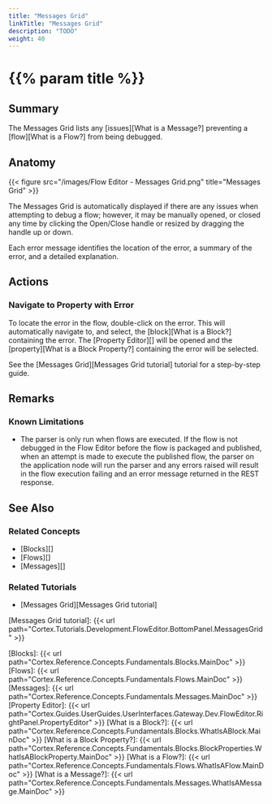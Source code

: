 ```yaml
---
title: "Messages Grid"
linkTitle: "Messages Grid"
description: "TODO"
weight: 40
---
```


# {{% param title %}}

## Summary

The Messages Grid lists any [issues][What is a Message?] preventing a [flow][What is a Flow?] from being debugged.

## Anatomy

{{< figure src="/images/Flow Editor - Messages Grid.png" title="Messages Grid" >}}

The Messages Grid is automatically displayed if there are any issues when attempting to debug a flow; however, it may be manually opened, or closed any time by clicking the Open/Close handle or resized by dragging the handle up or down.

Each error message identifies the location of the error, a summary of the error, and a detailed explanation.

## Actions

### Navigate to Property with Error

To locate the error in the flow, double-click on the error. This will automatically navigate to, and select, the [block][What is a Block?] containing the error. The [Property Editor][] will be opened and the [property][What is a Block Property?] containing the error will be selected.

See the [Messages Grid][Messages Grid tutorial] tutorial for a step-by-step guide.

## Remarks

### Known Limitations

* The parser is only run when flows are executed. If the flow is not debugged in the Flow Editor before the flow is packaged and published, when an attempt is made to execute the published flow, the parser on the application node will run the parser and any errors raised will result in the flow execution failing and an error message returned in the REST response.

## See Also

### Related Concepts

* [Blocks][]
* [Flows][]
* [Messages][]

### Related Tutorials

* [Messages Grid][Messages Grid tutorial]

[Messages Grid tutorial]: {{< url path="Cortex.Tutorials.Development.FlowEditor.BottomPanel.MessagesGrid" >}}

[Blocks]: {{< url path="Cortex.Reference.Concepts.Fundamentals.Blocks.MainDoc" >}}
[Flows]: {{< url path="Cortex.Reference.Concepts.Fundamentals.Flows.MainDoc" >}}
[Messages]: {{< url path="Cortex.Reference.Concepts.Fundamentals.Messages.MainDoc" >}}
[Property Editor]: {{< url path="Cortex.Guides.UserGuides.UserInterfaces.Gateway.Dev.FlowEditor.RightPanel.PropertyEditor" >}}
[What is a Block?]: {{< url path="Cortex.Reference.Concepts.Fundamentals.Blocks.WhatIsABlock.MainDoc" >}}
[What is a Block Property?]: {{< url path="Cortex.Reference.Concepts.Fundamentals.Blocks.BlockProperties.WhatIsABlockProperty.MainDoc" >}}
[What is a Flow?]: {{< url path="Cortex.Reference.Concepts.Fundamentals.Flows.WhatIsAFlow.MainDoc" >}}
[What is a Message?]: {{< url path="Cortex.Reference.Concepts.Fundamentals.Messages.WhatIsAMessage.MainDoc" >}}

